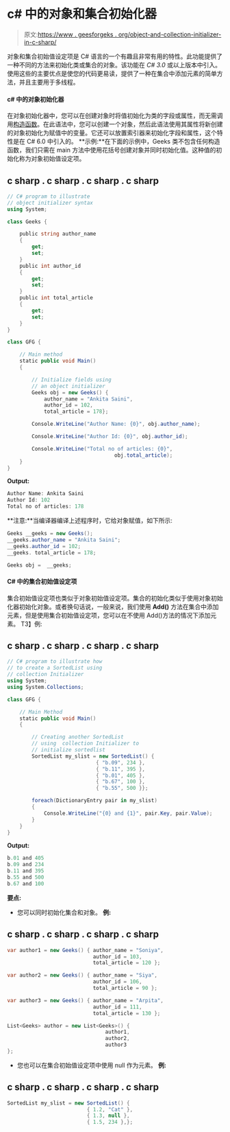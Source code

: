 # c# 中的对象和集合初始化器

> 原文:[https://www . geesforgeks . org/object-and-collection-initializer-in-c-sharp/](https://www.geeksforgeeks.org/object-and-collection-initializer-in-c-sharp/)

对象和集合初始值设定项是 C# 语言的一个有趣且非常有用的特性。此功能提供了一种不同的方法来初始化类或集合的对象。该功能在 *C# 3.0* 或以上版本中引入。使用这些的主要优点是使您的代码更易读，提供了一种在集合中添加元素的简单方法，并且主要用于多线程。

#### **c# 中的对象初始化器**

在对象初始化器中，您可以在创建对象时将值初始化为类的字段或属性，而无需调用[构造函数](https://www.geeksforgeeks.org/c-sharp-constructors/)。在此语法中，您可以创建一个对象，然后此语法使用其属性将新创建的对象初始化为赋值中的变量。它还可以放置索引器来初始化字段和属性，这个特性是在 C# 6.0 中引入的。
**示例:**在下面的示例中，Geeks 类不包含任何构造函数，我们只需在 main 方法中使用花括号创建对象并同时初始化值。这种值的初始化称为对象初始值设定项。

## c sharp . c sharp . c sharp . c sharp

```cs
// C# program to illustrate
// object initializer syntax
using System;

class Geeks {

    public string author_name
    {
        get;
        set;
    }
    public int author_id
    {
        get;
        set;
    }
    public int total_article
    {
        get;
        set;
    }
}

class GFG {

    // Main method
    static public void Main()
    {

        // Initialize fields using
        // an object initializer
        Geeks obj = new Geeks() {
            author_name = "Ankita Saini",
            author_id = 102,
            total_article = 178};

        Console.WriteLine("Author Name: {0}", obj.author_name);

        Console.WriteLine("Author Id: {0}", obj.author_id);

        Console.WriteLine("Total no of articles: {0}",
                                   obj.total_article);
    }
}
```

**Output:** 

```cs
Author Name: Ankita Saini
Author Id: 102
Total no of articles: 178
```

**注意:**当编译器编译上述程序时，它给对象赋值，如下所示:

```cs
Geeks __geeks = new Geeks();
__geeks.author_name = "Ankita Saini";
__geeks.author_id = 102;
__geeks. total_article = 178;

Geeks obj =  __geeks; 
```

#### C# 中的集合初始值设定项

集合初始值设定项也类似于对象初始值设定项。集合的初始化类似于使用对象初始化器初始化对象。或者换句话说，一般来说，我们使用 **Add()** 方法在集合中添加元素，但是使用集合初始值设定项，您可以在不使用 Add()方法的情况下添加元素。
T3】例:

## c sharp . c sharp . c sharp . c sharp

```cs
// C# program to illustrate how
// to create a SortedList using
// collection Initializer
using System;
using System.Collections;

class GFG {

    // Main Method
    static public void Main()
    {

        // Creating another SortedList
        // using  collection Initializer to
        // initialize sortedlist
        SortedList my_slist = new SortedList() {
                             { "b.09", 234 },
                             { "b.11", 395 },
                             { "b.01", 405 },
                             { "b.67", 100 },
                             { "b.55", 500 }};

        foreach(DictionaryEntry pair in my_slist)
        {
            Console.WriteLine("{0} and {1}", pair.Key, pair.Value);
        }
    }
}
```

**Output:** 

```cs
b.01 and 405
b.09 and 234
b.11 and 395
b.55 and 500
b.67 and 100
```

**要点:**

*   您可以同时初始化集合和对象。
    **例:**

## c sharp . c sharp . c sharp . c sharp

```cs
var author1 = new Geeks() { author_name = "Soniya",
                            author_id = 103,
                            total_article = 120 };

var author2 = new Geeks() { author_name = "Siya",
                            author_id = 106,
                            total_article = 90 };

var author3 = new Geeks() { author_name = "Arpita",
                            author_id = 111,
                            total_article = 130 };

List<Geeks> author = new List<Geeks>() {
                                author1,
                                author2,
                                author3
};
```

*   您也可以在集合初始值设定项中使用 null 作为元素。
    **例:**

## c sharp . c sharp . c sharp . c sharp

```cs
SortedList my_slist = new SortedList() {
                          { 1.2, "Cat" },
                          { 1.3, null },
                          { 1.5, 234 },};
```
